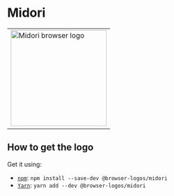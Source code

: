 Midori
======

<!-- markdownlint-disable line-length no-inline-html -->
<table>
    <tr height=230>
        <td>
            <a href="https://github.com/alrra/browser-logos/tree/87686e23da5e8e16c9344d6790ddff0b7c16b815/src/midori">
                <img width=220 src="https://raw.githubusercontent.com/alrra/browser-logos/87686e23da5e8e16c9344d6790ddff0b7c16b815/src/midori/midori.svg?sanitize=true" alt="Midori browser logo">
            </a>
        </td>
    </tr>
</table>
<!-- markdownlint-enable line-length no-inline-html -->

How to get the logo
-------------------

Get it using:

* [`npm`][npm]: `npm install --save-dev @browser-logos/midori`
* [`Yarn`][yarn]: `yarn add --dev @browser-logos/midori`

<!-- Link labels: -->

[npm]: https://www.npmjs.com/
[yarn]: https://yarnpkg.com/
